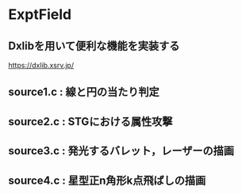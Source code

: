 # ExptField
## Dxlibを用いて便利な機能を実装する
https://dxlib.xsrv.jp/

## source1.c    :    線と円の当たり判定

## source2.c    :    STGにおける属性攻撃

## source3.c    :    発光するバレット，レーザーの描画

## source4.c    :    星型正n角形k点飛ばしの描画
